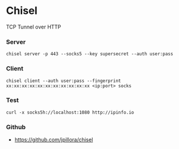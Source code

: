 # Chisel

TCP Tunnel over HTTP

### Server

```
chisel server -p 443 --socks5 --key supersecret --auth user:pass
```

### Client

```
chisel client --auth user:pass --fingerprint xx:xx:xx:xx:xx:xx:xx:xx:xx:xx:xx <ip:port> socks
```

### Test

```
curl -x socks5h://localhost:1080 http://ipinfo.io
```

### Github

- https://github.com/jpillora/chisel
